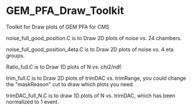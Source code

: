 # GEM_PFA_Draw_Toolkit
Toolkit for Draw plots of GEM PFA for CMS

noise_full_good_position.C is to Draw 2D plots of noise vs. 24 chambers.

noise_full_good_position_4eta.C is to Draw 2D plots of noise vs. 4 eta groups.

Ratio_full.C is to Draw 1D plots of N vs. chi2/ndf.

trim_full.C is to Draw 2D plots of trimDAC vs. trimRange, you could change the "maskReason" cut to draw which plots you need.

trimDAC_full_N.C is to draw 1D plots of N vs. trimDAC, which has been normalized to 1 event.
